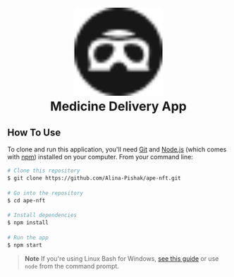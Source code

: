 <h1 align="center">
  <br>
  <a href="https://ape-nft-mvp.netlify.app"><img src="./public/ape-nft-favicon.png" alt="Ape NFT" width="200"></a>
  <br>
Medicine Delivery App
  <br>
</h1>

## How To Use

To clone and run this application, you'll need [Git](https://git-scm.com) and [Node.js](https://nodejs.org/en/download/) (which comes with [npm](http://npmjs.com)) installed on your computer. From your command line:

```bash
# Clone this repository
$ git clone https://github.com/Alina-Pishak/ape-nft.git

# Go into the repository
$ cd ape-nft

# Install dependencies
$ npm install

# Run the app
$ npm start
```

> **Note**
> If you're using Linux Bash for Windows, [see this guide](https://www.howtogeek.com/261575/how-to-run-graphical-linux-desktop-applications-from-windows-10s-bash-shell/) or use `node` from the command prompt.
